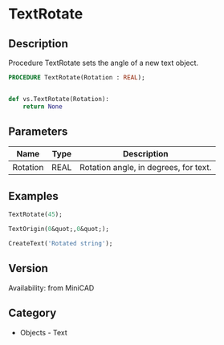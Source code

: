 # TextRotate

## Description
Procedure TextRotate sets the angle of a new text object.

```pascal
PROCEDURE TextRotate(Rotation : REAL);
```

```python

def vs.TextRotate(Rotation):
    return None
```

## Parameters
|Name|Type|Description|
|---|---|---|
|Rotation|REAL|Rotation angle, in degrees, for text.|

## Examples
```pascal
TextRotate(45);

TextOrigin(0&quot;,0&quot;);

CreateText('Rotated string');
```

## Version
Availability: from MiniCAD
## Category
* Objects - Text

